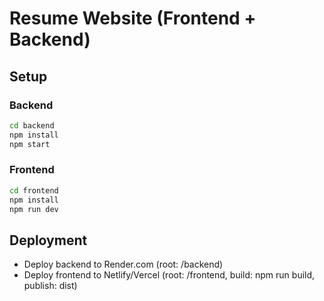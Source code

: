 # Resume Website (Frontend + Backend)

## Setup

### Backend
```bash
cd backend
npm install
npm start
```

### Frontend
```bash
cd frontend
npm install
npm run dev
```

## Deployment
- Deploy backend to Render.com (root: /backend)
- Deploy frontend to Netlify/Vercel (root: /frontend, build: npm run build, publish: dist)
```
